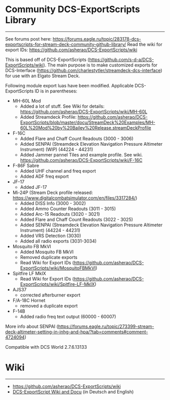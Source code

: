 # Community DCS-ExportScripts Library
---

See forums post here: https://forums.eagle.ru/topic/283178-dcs-exportscripts-for-stream-deck-community-github-library/
Read the wiki for export IDs: https://github.com/asherao/DCS-ExportScripts/wiki

This is based off of DCS-ExportScripts (https://github.com/s-d-a/DCS-ExportScripts/wiki). The main purpose is to make customized exports for DCS-Interface (https://github.com/charlestytler/streamdeck-dcs-interface) for use with an Elgato Stream Deck. 

Following module export luas have been modified. Applicable DCS-ExportScripts ID is in parentheses:
- MH-60L Mod
  - Added a lot of stuff. See Wiki for details: https://github.com/asherao/DCS-ExportScripts/wiki/MH-60L
  - Added Streamdeck Profile: https://github.com/asherao/DCS-ExportScripts/blob/master/docu/StreamDeck%20Examples/MH-60L%20Mod%20by%20Bailey%20Release.streamDeckProfile
- F-16C
  - Added Flare and Chaff Count Readouts (3000 - 3006)
  - Added SENPAI (Streamdeck Elevation Navigation Pressure Altimeter Instrument) (WIP) (44224 - 44231)
  - Added Jammer pannel Tiles and example profile. See wiki. https://github.com/asherao/DCS-ExportScripts/wiki/F-16C
- F-86F Sabre
  - Added UHF channel and freq export
  - Added ADF freq export
- JF-17
  - Added JF-17
- Mi-24P (Stream Deck profile released: https://www.digitalcombatsimulator.com/en/files/3317284/)
  - Added DISS Info (3000 - 3002)
  - Added Ammo Counter Readouts (3011 - 3015)
  - Added Arc-15 Readouts (3020 - 3021)
  - Added Flare and Chaff Count Readouts (3022 - 3025)
  - Added SENPAI (Streamdeck Elevation Navigation Pressure Altimeter Instrument) (44224 - 44231)
  - Added VRS Detection (3030)
  - Added all radio exports (3031-3034)
- Mosquito FB MkVI
  - Added Mosquito FB MkVI
  - Removed duplicate exports
  - Read Wiki for Export IDs (https://github.com/asherao/DCS-ExportScripts/wiki/MosquitoFBMkVI)
- Spitfire LF MkIX
  - Read Wiki for Export IDs (https://github.com/asherao/DCS-ExportScripts/wiki/Spitfire-LF-MkIX)
- AJS37
  - corrected afterburner export
- F/A-18C Hornet
  - removed a duplicate export
- F-14B
  - Added radio freq text output (60000 - 60007)

More info about SENPAI (https://forums.eagle.ru/topic/273399-stream-deck-altimeter-setting-in-inhg-and-hpa/?tab=comments#comment-4724094)

Compatible with DCS World 2.7.6.13133

# Wiki
---
- https://github.com/asherao/DCS-ExportScripts/wiki
- [DCS-ExportScript Wiki and Docu](https://github.com/s-d-a/DCS-ExportScripts/wiki) (in Deutsch and English)

